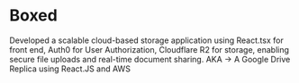 # Boxed

Developed a scalable cloud-based storage application using React.tsx for front end, Auth0 for User Authorization, Cloudflare R2 for storage, enabling secure file uploads and real-time document sharing.
AKA -> A Google Drive Replica using React.JS and AWS
